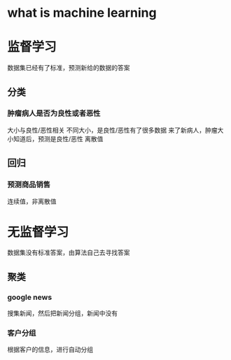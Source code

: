 # what is machine learning

# 监督学习
数据集已经有了标准，预测新给的数据的答案
## 分类
### 肿瘤病人是否为良性或者恶性
大小与良性/恶性相关
不同大小，是良性/恶性有了很多数据
来了新病人，肿瘤大小知道后，预测是良性/恶性
离散值
## 回归
### 预测商品销售
连续值，非离散值

# 无监督学习
数据集没有标准答案，由算法自己去寻找答案
## 聚类
### google news 
搜集新闻，然后把新闻分组，新闻中没有

### 客户分组
根据客户的信息，进行自动分组
